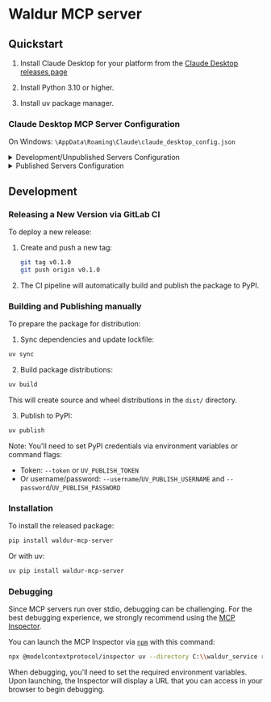 # Waldur MCP server

## Quickstart

1. Install Claude Desktop for your platform from the [Claude Desktop releases page](https://claude.ai/download)

2. Install Python 3.10 or higher.

3. Install uv package manager.

### Claude Desktop MCP Server Configuration

On Windows: `\AppData\Roaming\Claude\claude_desktop_config.json`

<details>
  <summary>Development/Unpublished Servers Configuration</summary>
  ```
  "mcpServers": {
    "waldur-mcp-server": {
      "command": "uv",
      "args": [
        "--directory",
        "C:\\waldur_service",
        "run",
        "waldur-mcp-server"
      ],
      "env": {
        "WALDUR_API_URL": "https://your-waldur-instance/api",
        "WALDUR_TOKEN": "your-token"
      }
    }
  }
  ```
</details>

<details>
  <summary>Published Servers Configuration</summary>
  ```
  "mcpServers": {
    "waldur-mcp-server": {
      "command": "uvx",
      "args": [
        "waldur-mcp-server"
      ],
      "env": {
        "WALDUR_API_URL": "https://your-waldur-instance/api",
        "WALDUR_TOKEN": "your-token"
      }
    }
  }
  ```
</details>

## Development

### Releasing a New Version via GitLab CI

To deploy a new release:

1. Create and push a new tag:

    ```bash
    git tag v0.1.0
    git push origin v0.1.0
    ```

2. The CI pipeline will automatically build and publish the package to PyPI.

### Building and Publishing manually

To prepare the package for distribution:

1. Sync dependencies and update lockfile:
```bash
uv sync
```

2. Build package distributions:
```bash
uv build
```

This will create source and wheel distributions in the `dist/` directory.

3. Publish to PyPI:
```bash
uv publish
```

Note: You'll need to set PyPI credentials via environment variables or command flags:
- Token: `--token` or `UV_PUBLISH_TOKEN`
- Or username/password: `--username`/`UV_PUBLISH_USERNAME` and `--password`/`UV_PUBLISH_PASSWORD`

### Installation

To install the released package:

```bash
pip install waldur-mcp-server
```

Or with uv:

```bash
uv pip install waldur-mcp-server
```

### Debugging

Since MCP servers run over stdio, debugging can be challenging. For the best debugging
experience, we strongly recommend using the [MCP Inspector](https://github.com/modelcontextprotocol/inspector).

You can launch the MCP Inspector via [`npm`](https://docs.npmjs.com/downloading-and-installing-node-js-and-npm) with this command:

```bash
npx @modelcontextprotocol/inspector uv --directory C:\\waldur_service run waldur-mcp-server
```

When debugging, you'll need to set the required environment variables. Upon launching, the Inspector will display a URL that you can access in your browser to begin debugging.
